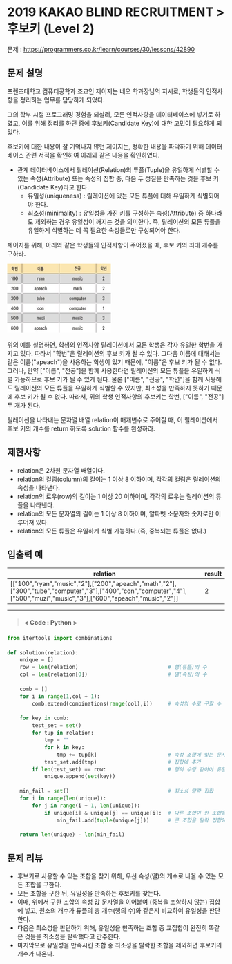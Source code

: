 # 2019 KAKAO BLIND RECRUITMENT > 후보키 (Level 2)
문제 : https://programmers.co.kr/learn/courses/30/lessons/42890

## 문제 설명
프렌즈대학교 컴퓨터공학과 조교인 제이지는 네오 학과장님의 지시로, 학생들의 인적사항을 정리하는 업무를 담당하게 되었다.

그의 학부 시절 프로그래밍 경험을 되살려, 모든 인적사항을 데이터베이스에 넣기로 하였고, 이를 위해 정리를 하던 중에 후보키(Candidate Key)에 대한 고민이 필요하게 되었다.

후보키에 대한 내용이 잘 기억나지 않던 제이지는, 정확한 내용을 파악하기 위해 데이터베이스 관련 서적을 확인하여 아래와 같은 내용을 확인하였다.

- 관계 데이터베이스에서 릴레이션(Relation)의 튜플(Tuple)을 유일하게 식별할 수 있는 속성(Attribute) 또는 속성의 집합 중, 다음 두 성질을 만족하는 것을 후보 키(Candidate Key)라고 한다.
    - 유일성(uniqueness) : 릴레이션에 있는 모든 튜플에 대해 유일하게 식별되어야 한다.
    - 최소성(minimality) : 유일성을 가진 키를 구성하는 속성(Attribute) 중 하나라도 제외하는 경우 유일성이 깨지는 것을 의미한다. 즉, 릴레이션의 모든 튜플을 유일하게 식별하는 데 꼭 필요한 속성들로만 구성되어야 한다.

제이지를 위해, 아래와 같은 학생들의 인적사항이 주어졌을 때, 후보 키의 최대 개수를 구하라.

<img src="/images/cand_key.jpg" height = 160, width = 240>

위의 예를 설명하면, 학생의 인적사항 릴레이션에서 모든 학생은 각자 유일한 학번을 가지고 있다. 따라서 "학번"은 릴레이션의 후보 키가 될 수 있다.
그다음 이름에 대해서는 같은 이름("apeach")을 사용하는 학생이 있기 때문에, "이름"은 후보 키가 될 수 없다. 그러나, 만약 ["이름", "전공"]을 함께 사용한다면 릴레이션의 모든 튜플을 유일하게 식별 가능하므로 후보 키가 될 수 있게 된다.
물론 ["이름", "전공", "학년"]을 함께 사용해도 릴레이션의 모든 튜플을 유일하게 식별할 수 있지만, 최소성을 만족하지 못하기 때문에 후보 키가 될 수 없다.
따라서, 위의 학생 인적사항의 후보키는 학번, ["이름", "전공"] 두 개가 된다.

릴레이션을 나타내는 문자열 배열 relation이 매개변수로 주어질 때, 이 릴레이션에서 후보 키의 개수를 return 하도록 solution 함수를 완성하라.

## 제한사항
- relation은 2차원 문자열 배열이다.
- relation의 컬럼(column)의 길이는 1 이상 8 이하이며, 각각의 컬럼은 릴레이션의 속성을 나타낸다.
- relation의 로우(row)의 길이는 1 이상 20 이하이며, 각각의 로우는 릴레이션의 튜플을 나타낸다.
- relation의 모든 문자열의 길이는 1 이상 8 이하이며, 알파벳 소문자와 숫자로만 이루어져 있다.
- relation의 모든 튜플은 유일하게 식별 가능하다.(즉, 중복되는 튜플은 없다.)

## 입출력 예

| relation | result |
| --- | --- | 
| [["100","ryan","music","2"],["200","apeach","math","2"],["300","tube","computer","3"],["400","con","computer","4"],["500","muzi","music","3"],["600","apeach","music","2"]] | 2 |


____

> #### < Code : Python >
```python
from itertools import combinations

def solution(relation):
    unique = []
    row = len(relation)                             # 행(튜플)의 수
    col = len(relation[0])                          # 열(속성)의 수

    comb = []
    for i in range(1,col + 1):
        comb.extend(combinations(range(col),i))     # 속성의 수로 구할 수 있는 모든 조합

    for key in comb:
        test_set = set()
        for tup in relation:
            tmp = ""
            for k in key:
                tmp += tup[k]                       # 속성 조합에 맞는 문자열들을 이어붙임
            test_set.add(tmp)                       # 집합에 추가
        if len(test_set) == row:                    # 행의 수랑 같아야 유일성 만족
            unique.append(set(key))
            
    min_fail = set()                                # 최소성 탈락 집합
    for i in range(len(unique)):
        for j in range(i + 1, len(unique)):
            if unique[i] & unique[j] == unique[i]:  # 다른 조합이 한 조합을 완전히 포함하면
                min_fail.add(tuple(unique[j]))      # 큰 조합을 탈락 집합에 추가
                
    return len(unique) - len(min_fail)
```

## 문제 리뷰
- 후보키로 사용할 수 있는 조합을 찾기 위해, 우선 속성(열)의 개수로 나올 수 있는 모든 조합을 구한다.
- 모든 조합을 구한 뒤, 유일성을 만족하는 후보키를 찾는다.
- 이때, 위에서 구한 조합의 속성 값 문자열을 이어붙여 (중복을 포함하지 않는) 집합에 넣고, 원소의 개수가 튜플의 총 개수(행의 수)와 같은지 비교하여 유일성을 판단한다.
- 다음은 최소성을 판단하기 위해, 유일성을 만족하는 조합 중 교집합이 완전히 똑같은 것들을 최소성을 탈락했다고 간주한다.
- 마지막으로 유일성을 만족시킨 조합 중 최소성을 탈락한 조합을 제외하면 후보키의 개수가 나온다.
